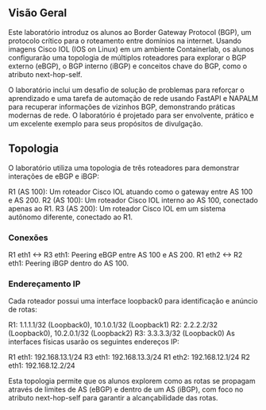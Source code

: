 ## Visão Geral
Este laboratório introduz os alunos ao Border Gateway Protocol (BGP), um protocolo crítico para o roteamento entre domínios na internet. Usando imagens Cisco IOL (IOS on Linux) em um ambiente Containerlab, os alunos configurarão uma topologia de múltiplos roteadores para explorar o BGP externo (eBGP), o BGP interno (iBGP) e conceitos chave do BGP, como o atributo next-hop-self.

O laboratório inclui um desafio de solução de problemas para reforçar o aprendizado e uma tarefa de automação de rede usando FastAPI e NAPALM para recuperar informações de vizinhos BGP, demonstrando práticas modernas de rede. O laboratório é projetado para ser envolvente, prático e um excelente exemplo para seus propósitos de divulgação.

## Topologia
O laboratório utiliza uma topologia de três roteadores para demonstrar interações de eBGP e iBGP:

R1 (AS 100): Um roteador Cisco IOL atuando como o gateway entre AS 100 e AS 200.
R2 (AS 100): Um roteador Cisco IOL interno ao AS 100, conectado apenas ao R1.
R3 (AS 200): Um roteador Cisco IOL em um sistema autônomo diferente, conectado ao R1.

### Conexões
R1 eth1 <-> R3 eth1: Peering eBGP entre AS 100 e AS 200.
R1 eth2 <-> R2 eth1: Peering iBGP dentro do AS 100.

### Endereçamento IP
Cada roteador possui uma interface loopback0 para identificação e anúncio de rotas:

R1: 1.1.1.1/32 (Loopback0), 10.1.0.1/32 (Loopback1)
R2: 2.2.2.2/32 (Loopback0), 10.2.0.1/32 (Loopback2)
R3: 3.3.3.3/32 (Loopback0)
As interfaces físicas usarão os seguintes endereços IP:

R1 eth1: 192.168.13.1/24
R3 eth1: 192.168.13.3/24
R1 eth2: 192.168.12.1/24
R2 eth1: 192.168.12.2/24

Esta topologia permite que os alunos explorem como as rotas se propagam através de limites de AS (eBGP) e dentro de um AS (iBGP), com foco no atributo next-hop-self para garantir a alcançabilidade das rotas.